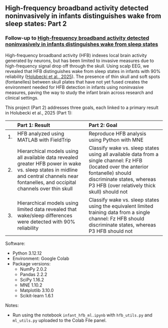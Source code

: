## High-frequency broadband activity detected noninvasively in infants distinguishes wake from sleep states: Part 2
### Follow-up to [High-frequency broadband activity detected noninvasively in infants distinguishes wake from sleep states](https://github.com/elizljohnson-projects/project-eeg-infant-high-freq.git)

High-frequency broadband activity (HFB) indexes local brain activity generated by neurons, but has been limited to invasive measures due to high-frequency signal drop off through the skull. Using scalp EEG, we revealed that HFB distinguishes wake from sleep states in infants with 90% reliability ([Holubecki et al., 2025](https://doi.org/10.1101/2025.08.08.668962)). The presence of thin skull and soft spots (fontanelles) between skull plates that have not yet fused creates the environment needed for HFB detection in infants using noninvasive measures, paving the way to study the infant brain across research and clinical settings.

This project (Part 2) addresses three goals, each linked to a primary result in Holubecki et al., 2025 (Part 1):  

| | Part 1: Result | Part 2: Goal |
| :--- | :--- | :--- |
|1. | HFB analyzed using MATLAB with FieldTrip | Reproduce HFB analysis using Python with MNE |
|2. | Hierarchical models using all available data revealed greater HFB power in wake vs. sleep states in midline and central channels near fontanelles, and occipital channels over thin skull | Classify wake vs. sleep states using all available data from a single channel: Fz HFB (located over the anterior fontanelle) should discriminate states, whereas P3 HFB (over relatively thick skull) should not |
|3. | Hierarchical models using limited data revealed that wake/sleep differences were detected with 90% reliability | Classify wake vs. sleep states using the equivalent limited training data from a single channel: Fz HFB should discriminate states, whereas P3 HFB should not |

Software:  
- Python 3.12.12
- Environment: Google Colab
- Package versions:
  - NumPy 2.0.2
  - Pandas 2.2.2
  - SciPy 1.16.2
  - MNE 1.10.2
  - Matplotlib 3.10.0
  - Scikit-learn 1.6.1

Notes:  
- Run using the notebook `infant_hfb_ml.ipynb` with `hfb_utils.py` and `ml_utils.py` uploaded to the Colab File panel.
